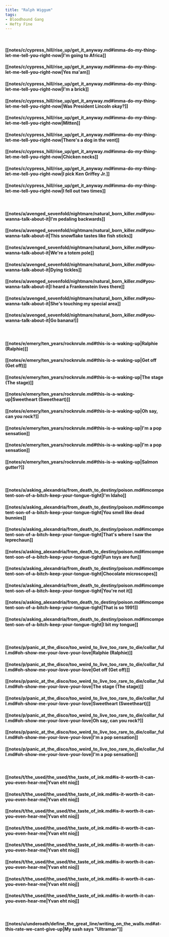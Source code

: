 ```yaml
---
title: "Ralph Wiggum"
tags:
- Bloodhound Gang
- Hefty Fine
---
```

&nbsp;
#### [[notes/c/cypress_hill/rise_up/get_it_anyway.md#imma-do-my-thing-let-me-tell-you-right-now|I'm going to Africa]]
#### [[notes/c/cypress_hill/rise_up/get_it_anyway.md#imma-do-my-thing-let-me-tell-you-right-now|Yes ma'am]]
#### [[notes/c/cypress_hill/rise_up/get_it_anyway.md#imma-do-my-thing-let-me-tell-you-right-now|I'm a brick]]
#### [[notes/c/cypress_hill/rise_up/get_it_anyway.md#imma-do-my-thing-let-me-tell-you-right-now|Was President Lincoln okay?]]
#### [[notes/c/cypress_hill/rise_up/get_it_anyway.md#imma-do-my-thing-let-me-tell-you-right-now|Mitten]]
#### [[notes/c/cypress_hill/rise_up/get_it_anyway.md#imma-do-my-thing-let-me-tell-you-right-now|There's a dog in the vent]]
#### [[notes/c/cypress_hill/rise_up/get_it_anyway.md#imma-do-my-thing-let-me-tell-you-right-now|Chicken necks]]
#### [[notes/c/cypress_hill/rise_up/get_it_anyway.md#imma-do-my-thing-let-me-tell-you-right-now|I pick Ken Griffey Jr.]]
#### [[notes/c/cypress_hill/rise_up/get_it_anyway.md#imma-do-my-thing-let-me-tell-you-right-now|I fell out two times]]
&nbsp;
#### [[notes/a/avenged_sevenfold/nightmare/natural_born_killer.md#you-wanna-talk-about-it|I'm pedaling backwards]]
#### [[notes/a/avenged_sevenfold/nightmare/natural_born_killer.md#you-wanna-talk-about-it|This snowflake tastes like fish sticks]]
#### [[notes/a/avenged_sevenfold/nightmare/natural_born_killer.md#you-wanna-talk-about-it|We're a totem pole]]
#### [[notes/a/avenged_sevenfold/nightmare/natural_born_killer.md#you-wanna-talk-about-it|Dying tickles]]
#### [[notes/a/avenged_sevenfold/nightmare/natural_born_killer.md#you-wanna-talk-about-it|I heard a Frankenstein lives there]]
#### [[notes/a/avenged_sevenfold/nightmare/natural_born_killer.md#you-wanna-talk-about-it|She's touching my special area]]
#### [[notes/a/avenged_sevenfold/nightmare/natural_born_killer.md#you-wanna-talk-about-it|Go banana!]]
&nbsp;
#### [[notes/e/emery/ten_years/rocknrule.md#this-is-a-waking-up|Ralphie (Ralphie)]]
#### [[notes/e/emery/ten_years/rocknrule.md#this-is-a-waking-up|Get off (Get off)]]
#### [[notes/e/emery/ten_years/rocknrule.md#this-is-a-waking-up|The stage (The stage)]]
#### [[notes/e/emery/ten_years/rocknrule.md#this-is-a-waking-up|Sweetheart (Sweetheart)]]
#### [[notes/e/emery/ten_years/rocknrule.md#this-is-a-waking-up|Oh say, can you rock?]]
#### [[notes/e/emery/ten_years/rocknrule.md#this-is-a-waking-up|I'm a pop sensation]]
#### [[notes/e/emery/ten_years/rocknrule.md#this-is-a-waking-up|I'm a pop sensation]]
#### [[notes/e/emery/ten_years/rocknrule.md#this-is-a-waking-up|Salmon gutter?]]
&nbsp;
#### [[notes/a/asking_alexandria/from_death_to_destiny/poison.md#imcompetent-son-of-a-bitch-keep-your-tongue-tight|I'm Idaho]]
#### [[notes/a/asking_alexandria/from_death_to_destiny/poison.md#imcompetent-son-of-a-bitch-keep-your-tongue-tight|You smell like dead bunnies]]
#### [[notes/a/asking_alexandria/from_death_to_destiny/poison.md#imcompetent-son-of-a-bitch-keep-your-tongue-tight|That's where I saw the leprechaun]]
#### [[notes/a/asking_alexandria/from_death_to_destiny/poison.md#imcompetent-son-of-a-bitch-keep-your-tongue-tight|Fun toys are fun]]
#### [[notes/a/asking_alexandria/from_death_to_destiny/poison.md#imcompetent-son-of-a-bitch-keep-your-tongue-tight|Chocolate microscopes]]
#### [[notes/a/asking_alexandria/from_death_to_destiny/poison.md#imcompetent-son-of-a-bitch-keep-your-tongue-tight|You're not it]]
#### [[notes/a/asking_alexandria/from_death_to_destiny/poison.md#imcompetent-son-of-a-bitch-keep-your-tongue-tight|That is so 1991]]
#### [[notes/a/asking_alexandria/from_death_to_destiny/poison.md#imcompetent-son-of-a-bitch-keep-your-tongue-tight|I bit my tongue]]
&nbsp;
#### [[notes/p/panic_at_the_disco/too_weird_to_live_too_rare_to_die/collar_full.md#oh-show-me-your-love-your-love|Ralphie (Ralphie)]]
#### [[notes/p/panic_at_the_disco/too_weird_to_live_too_rare_to_die/collar_full.md#oh-show-me-your-love-your-love|Get off (Get off)]]
#### [[notes/p/panic_at_the_disco/too_weird_to_live_too_rare_to_die/collar_full.md#oh-show-me-your-love-your-love|The stage (The stage)]]
#### [[notes/p/panic_at_the_disco/too_weird_to_live_too_rare_to_die/collar_full.md#oh-show-me-your-love-your-love|Sweetheart (Sweetheart)]]
#### [[notes/p/panic_at_the_disco/too_weird_to_live_too_rare_to_die/collar_full.md#oh-show-me-your-love-your-love|Oh say, can you rock?]]
#### [[notes/p/panic_at_the_disco/too_weird_to_live_too_rare_to_die/collar_full.md#oh-show-me-your-love-your-love|I'm a pop sensation]]
#### [[notes/p/panic_at_the_disco/too_weird_to_live_too_rare_to_die/collar_full.md#oh-show-me-your-love-your-love|I'm a pop sensation]]
&nbsp;
#### [[notes/t/the_used/the_used/the_taste_of_ink.md#is-it-worth-it-can-you-even-hear-me|Yvan eht nioj]]
#### [[notes/t/the_used/the_used/the_taste_of_ink.md#is-it-worth-it-can-you-even-hear-me|Yvan eht nioj]]
#### [[notes/t/the_used/the_used/the_taste_of_ink.md#is-it-worth-it-can-you-even-hear-me|Yvan eht nioj]]
#### [[notes/t/the_used/the_used/the_taste_of_ink.md#is-it-worth-it-can-you-even-hear-me|Yvan eht nioj]]
#### [[notes/t/the_used/the_used/the_taste_of_ink.md#is-it-worth-it-can-you-even-hear-me|Yvan eht nioj]]
#### [[notes/t/the_used/the_used/the_taste_of_ink.md#is-it-worth-it-can-you-even-hear-me|Yvan eht nioj]]
#### [[notes/t/the_used/the_used/the_taste_of_ink.md#is-it-worth-it-can-you-even-hear-me|Yvan eht nioj]]
#### [[notes/t/the_used/the_used/the_taste_of_ink.md#is-it-worth-it-can-you-even-hear-me|Yvan eht nioj]]
&nbsp;
#### [[notes/u/underoath/define_the_great_line/writing_on_the_walls.md#at-this-rate-we-cant-give-up|My sash says "Ultraman"]]
